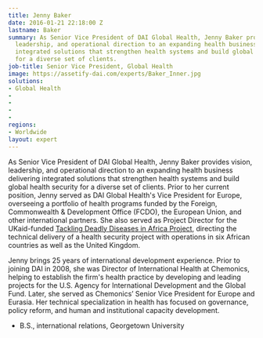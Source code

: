 ```yaml
---
title: Jenny Baker
date: 2016-01-21 22:18:00 Z
lastname: Baker
summary: As Senior Vice President of DAI Global Health, Jenny Baker provides vision,
  leadership, and operational direction to an expanding health business delivering
  integrated solutions that strengthen health systems and build global health security
  for a diverse set of clients.
job-title: Senior Vice President, Global Health
image: https://assetify-dai.com/experts/Baker_Inner.jpg
solutions:
- Global Health
- 
- 
- 
- 
regions:
- Worldwide
layout: expert
---
```


As Senior Vice President of DAI Global Health, Jenny Baker provides vision, leadership, and operational direction to an expanding health business delivering integrated solutions that strengthen health systems and build global health security for a diverse set of clients. Prior to her current position, Jenny served as DAI Global Health's Vice President for Europe, overseeing a portfolio of health programs funded by the Foreign, Commonwealth & Development Office (FCDO), the European Union, and other international partners. She also served as Project Director for the UKaid-funded [Tackling Deadly Diseases in Africa Project](https://www.dai.com/our-work/projects/africa-tackling-deadly-diseases-in-africa-program), directing the technical delivery of a health security project with operations in six African countries as well as the United Kingdom.

Jenny brings 25 years of international development experience. Prior to joining DAI in 2008, she was Director of International Health at Chemonics, helping to establish the firm's health practice by developing and leading projects for the U.S. Agency for International Development and the Global Fund. Later, she served as Chemonics’ Senior Vice President for Europe and Eurasia. Her technical specialization in health has focused on governance, policy reform, and human and institutional capacity development.

* B.S., international relations, Georgetown University